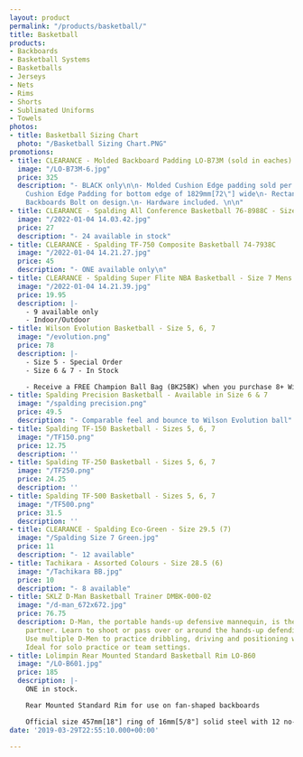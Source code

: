 ```yaml
---
layout: product
permalink: "/products/basketball/"
title: Basketball
products:
- Backboards
- Basketball Systems
- Basketballs
- Jerseys
- Nets
- Rims
- Shorts
- Sublimated Uniforms
- Towels
photos:
- title: Basketball Sizing Chart
  photo: "/Basketball Sizing Chart.PNG"
promotions:
- title: CLEARANCE - Molded Backboard Padding LO-B73M (sold in eaches)
  image: "/LO-B73M-6.jpg"
  price: 325
  description: "- BLACK only\n\n- Molded Cushion Edge padding sold per backboard\n-
    Cushion Edge Padding for bottom edge of 1829mm[72\"] wide\n- Rectangular Glass
    Backboards Bolt on design.\n- Hardware included. \n\n"
- title: CLEARANCE - Spalding All Conference Basketball 76-8988C - Size 7
  image: "/2022-01-04 14.03.42.jpg"
  price: 27
  description: "- 24 available in stock"
- title: CLEARANCE - Spalding TF-750 Composite Basketball 74-7938C
  image: "/2022-01-04 14.21.27.jpg"
  price: 45
  description: "- ONE available only\n"
- title: CLEARANCE - Spalding Super Flite NBA Basketball - Size 7 Mens 29.5
  image: "/2022-01-04 14.21.39.jpg"
  price: 19.95
  description: |-
    - 9 available only
    - Indoor/Outdoor
- title: Wilson Evolution Basketball - Size 5, 6, 7
  image: "/evolution.png"
  price: 78
  description: |-
    - Size 5 - Special Order
    - Size 6 & 7 - In Stock

    - Receive a FREE Champion Ball Bag (BK25BK) when you purchase 8+ Wilson Evolution balls.
- title: Spalding Precision Basketball - Available in Size 6 & 7
  image: "/spalding precision.png"
  price: 49.5
  description: "- Comparable feel and bounce to Wilson Evolution ball"
- title: Spalding TF-150 Basketball - Sizes 5, 6, 7
  image: "/TF150.png"
  price: 12.75
  description: ''
- title: Spalding TF-250 Basketball - Sizes 5, 6, 7
  image: "/TF250.png"
  price: 24.25
  description: ''
- title: Spalding TF-500 Basketball - Sizes 5, 6, 7
  image: "/TF500.png"
  price: 31.5
  description: ''
- title: CLEARANCE - Spalding Eco-Green - Size 29.5 (7)
  image: "/Spalding Size 7 Green.jpg"
  price: 11
  description: "- 12 available"
- title: Tachikara - Assorted Colours - Size 28.5 (6)
  image: "/Tachikara BB.jpg"
  price: 10
  description: "- 8 available"
- title: SKLZ D-Man Basketball Trainer DMBK-000-02
  image: "/d-man_672x672.jpg"
  price: 76.75
  description: D-Man, the portable hands-up defensive mannequin, is the perfect practice
    partner. Learn to shoot or pass over or around the hands-up defending position.
    Use multiple D-Men to practice dribbling, driving and positioning with a defender.
    Ideal for solo practice or team settings.
- title: Lolimpin Rear Mounted Standard Basketball Rim LO-B60
  image: "/LO-B601.jpg"
  price: 185
  description: |-
    ONE in stock.

    Rear Mounted Standard Rim for use on fan-shaped backboards

    Official size 457mm[18"] ring of 16mm[5/8"] solid steel with 12 no-tie net holders. Flat steel braces bent and welded offer additional support on nearly half of the rim. Powder coated to withstand outdoor use. Complete with nylon mesh and zinc plated hardware.
date: '2019-03-29T22:55:10.000+00:00'

---
```

